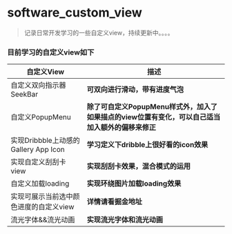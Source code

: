 # software_custom_view

> 记录日常开发学习的一些自定义view，持续更新中。。。。

### 目前学习的自定义view如下

| 自定义View |   描述   |
| ---- | ---- |
| 自定义双向指示器SeekBar| **可双向进行滑动，带有进度气泡**|
|  自定义PopupMenu | **除了可自定义PopupMenu样式外，加入了如果描点的view位置有变化，可以自己适当加入额外的偏移来修正**   |
| 实现Dribbble上动感的Gallery App Icon | **学习定义下dribble上很好看的icon效果**  |
|实现自定义刮刮卡view|**实现刮刮卡效果，混合模式的运用** |
|自定义加载loading|**实现环绕图片加载loading效果**|
|实现可展示当前选中颜色进度的自定义view|**详情请看掘金地址** |
|流光字体&&流光动画|**实现流光字体和流光动画**|
